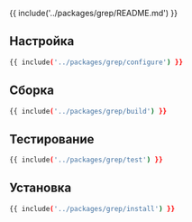 {{ include('../packages/grep/README.md') }}

## Настройка

```bash 
{{ include('../packages/grep/configure') }}
```

## Сборка

```bash 
{{ include('../packages/grep/build') }}
```

## Тестирование

```bash 
{{ include('../packages/grep/test') }}
```

## Установка

```bash 
{{ include('../packages/grep/install') }}
```



